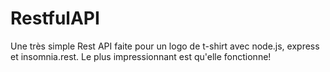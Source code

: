 # RestfulAPI
Une très simple Rest API faite pour un logo de t-shirt avec node.js, express et insomnia.rest. Le plus impressionnant est qu'elle fonctionne!
